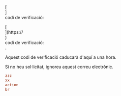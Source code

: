 [<br host>]<br action>codi de verificació:<br code>

[<br host>](https://<br host>)<br action>codi de verificació:<br code>.

Aquest codi de verificació caducarà d'aquí a una hora.

Si no heu sol·licitat, ignoreu aquest correu electrònic.

```ini
zzz
xx
action
br
```